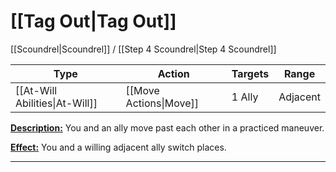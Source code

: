 # [[Tag Out|Tag Out]]
[[Scoundrel|Scoundrel]] / [[Step 4 Scoundrel|Step 4 Scoundrel]]

| Type | Action | Targets | Range | 
| --- | --- | --- | --- |
| [[At-Will Abilities\|At-Will]] | [[Move Actions\|Move]] | 1 Ally | Adjacent |

<u>**Description:**</u> You and an ally move past each other in a practiced maneuver.

<u>**Effect:**</u> You and a willing adjacent ally switch places.


---